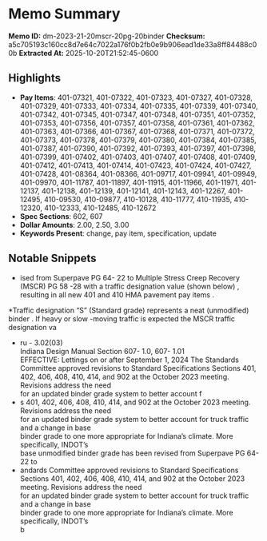 # Memo Summary

**Memo ID:** dm-2023-21-20mscr-20pg-20binder
**Checksum:** a5c705193c160cc8d7e64c7022a176f0b2fb0e9b906ead1de33a8ff84488c00b
**Extracted At:** 2025-10-20T21:52:45-0600

## Highlights
- **Pay Items**: 401-07321, 401-07322, 401-07323, 401-07327, 401-07328, 401-07329, 401-07333, 401-07334, 401-07335, 401-07339, 401-07340, 401-07342, 401-07345, 401-07347, 401-07348, 401-07351, 401-07352, 401-07353, 401-07356, 401-07357, 401-07358, 401-07361, 401-07362, 401-07363, 401-07366, 401-07367, 401-07368, 401-07371, 401-07372, 401-07373, 401-07378, 401-07379, 401-07380, 401-07384, 401-07385, 401-07387, 401-07390, 401-07392, 401-07393, 401-07397, 401-07398, 401-07399, 401-07402, 401-07403, 401-07407, 401-07408, 401-07409, 401-07412, 401-07413, 401-07414, 401-07423, 401-07424, 401-07427, 401-07428, 401-08364, 401-08366, 401-09717, 401-09941, 401-09949, 401-09970, 401-11787, 401-11897, 401-11915, 401-11966, 401-11971, 401-12137, 401-12138, 401-12139, 401-12141, 401-12143, 401-12267, 401-12495, 410-09530, 410-09877, 410-10128, 410-11777, 410-11935, 410-12320, 410-12333, 410-12485, 410-12672
- **Spec Sections**: 602, 607
- **Dollar Amounts**: 2.00, 2.50, 3.00
- **Keywords Present**: change, pay item, specification, update

## Notable Snippets
- ised from Superpave PG 64- 22 to Multiple 
Stress Creep Recovery (MSCR)  PG 58 -28 with a traffic designation value  (shown below) , 
resulting in all new 401 and 410 HMA pavement pay items . 
 
  
*Traffic designation “S” (Standard 
grade) represents a neat (unmodified) 
binder . If heavy or slow -moving 
traffic is expected the MSCR traffic 
designation va
- ru - 3.02(03)  
 Indiana Design Manual Section  607- 1.0, 607- 1.01   
 EFFECTIVE:  Lettings on or after September 1, 2024 
 The Standards Committee approved revisions to Standard Specifications  Sections 401, 
402, 406, 408, 410, 414, and 902 at the October  2023 meeting.  Revisions address the need  
for an updated  binder  grade system to better account f
- s 401, 
402, 406, 408, 410, 414, and 902 at the October  2023 meeting.  Revisions address the need  
for an updated  binder  grade system to better account for truck traffic and a change in base  
binder grade to one more appropriate for Indiana’s climate.  More specifically, INDOT’s  
base unmodified binder grade has been revised from Superpave PG 64- 22 to
- andards Committee approved revisions to Standard Specifications  Sections 401, 
402, 406, 408, 410, 414, and 902 at the October  2023 meeting.  Revisions address the need  
for an updated  binder  grade system to better account for truck traffic and a change in base  
binder grade to one more appropriate for Indiana’s climate.  More specifically, INDOT’s  
b